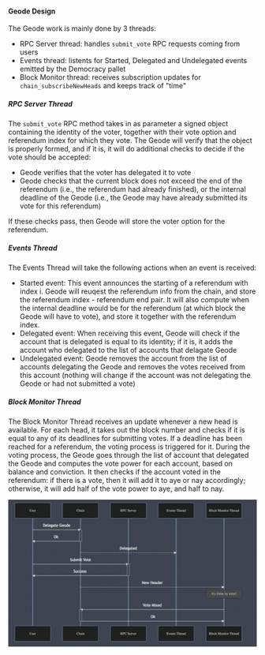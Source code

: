 #### Geode Design

The Geode work is mainly done by 3 threads:

- RPC Server thread: handles `submit_vote` RPC requests coming from users
- Events thread: listents for Started, Delegated and Undelegated events emitted by the Democracy pallet
- Block Monitor thread: receives subscription updates for `chain_subscribeNewHeads` and keeps track of "time"

##### RPC Server Thread

The `submit_vote` RPC method takes in as parameter a signed object containing the identity of the voter, together with their vote option and referendum index for which they vote. The Geode will verify that the object is properly formed, and if it is, it will do additional checks to decide if the vote should be accepted:

- Geode verifies that the voter has delegated it to vote
- Geode checks that the current block does not exceed the end of the referendum (i.e., the referendum had already finished), or the internal deadline of the Geode (i.e., the Geode may have already submitted its vote for this referendum)

If these checks pass, then Geode will store the voter option for the referendum.

##### Events Thread

The Events Thread will take the following actions when an event is received:

- Started event: This event announces the starting of a referendum with index i. Geode will reuqest the referendum info from the chain, and store the referendum index - referendum end pair. It will also compute when the internal deadline would be for the referendum (at which block the Geode will have to vote), and store it together with the referendum index.
- Delegated event: When receiving this event, Geode will check if the account that is delegated is equal to its identity; if it is, it adds the account who delegated to the list of accounts that delagate Geode
- Undelegated event: Geode removes the account from the list of accounts delegating the Geode and removes the votes received from this account (nothing will change if the account was not delegating the Geode or had not submitted a vote)

##### Block Monitor Thread

The Block Monitor Thread receives an update whenever a new head is available. For each head, it takes out the block number and checks if it is equal to any of its deadlines for submitting votes. If a deadline has been reached for a referendum, the voting process is triggered for it. During the voting process, the Geode goes through the list of account that delegated the Geode and computes the vote power for each account, based on balance and conviction. It then checks if the account voted in the referendum: if there is a vote, then it will add it to aye or nay accordingly; otherwise, it will add half of the vote power to aye, and half to nay.

![geode_diagram](geode_diagram.png)